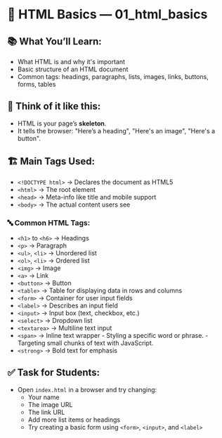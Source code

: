 # 🧠 HTML Basics — 01_html_basics

## 📚 What You’ll Learn:

- What HTML is and why it's important
- Basic structure of an HTML document
- Common tags: headings, paragraphs, lists, images, links, buttons, forms, tables

## 🧱 Think of it like this:

- HTML is your page’s **skeleton**.
- It tells the browser: "Here’s a heading", "Here's an image", "Here's a button".

## 🏗️ Main Tags Used:

- `<!DOCTYPE html>` → Declares the document as HTML5
- `<html>` → The root element
- `<head>` → Meta-info like title and mobile support
- `<body>` → The actual content users see

### 🔤 Common HTML Tags:

- `<h1>` to `<h6>` → Headings
- `<p>` → Paragraph
- `<ul>`, `<li>` → Unordered list
- `<ol>`, `<li>` → Ordered list
- `<img>` → Image
- `<a>` → Link
- `<button>` → Button
- `<table>` → Table for displaying data in rows and columns
- `<form>` → Container for user input fields
- `<label>` → Describes an input field
- `<input>` → Input box (text, checkbox, etc.)
- `<select>` → Dropdown list
- `<textarea>` → Multiline text input
- `<span>` → Inline text wrapper - Styling a specific word or phrase. - Targeting small chunks of text with JavaScript.
- `<strong>` → Bold text for emphasis

## ✅ Task for Students:

- Open `index.html` in a browser and try changing:
  - Your name
  - The image URL
  - The link URL
  - Add more list items or headings
  - Try creating a basic form using `<form>`, `<input>`, and `<label>`
